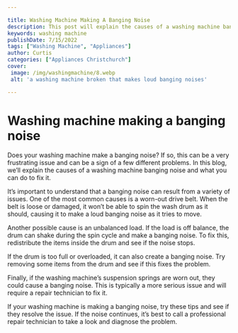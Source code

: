 ```yaml
---

title: Washing Machine Making A Banging Noise
description: This post will explain the causes of a washing machine banging noise and what you can do to fix it.
keywords: washing machine
publishDate: 7/15/2022
tags: ["Washing Machine", "Appliances"]
author: Curtis
categories: ["Appliances Christchurch"]
cover: 
 image: /img/washingmachine/8.webp
 alt: 'a washing machine broken that makes loud banging noises'

---
```


# Washing machine making a banging noise

Does your washing machine make a banging noise? If so, this can be a very frustrating issue and can be a sign of a few different problems. In this blog, we’ll explain the causes of a washing machine banging noise and what you can do to fix it.

It’s important to understand that a banging noise can result from a variety of issues. One of the most common causes is a worn-out drive belt. When the belt is loose or damaged, it won’t be able to spin the wash drum as it should, causing it to make a loud banging noise as it tries to move.

Another possible cause is an unbalanced load. If the load is off balance, the drum can shake during the spin cycle and make a banging noise. To fix this, redistribute the items inside the drum and see if the noise stops.

If the drum is too full or overloaded, it can also create a banging noise. Try removing some items from the drum and see if this fixes the problem.

Finally, if the washing machine’s suspension springs are worn out, they could cause a banging noise. This is typically a more serious issue and will require a repair technician to fix it.

If your washing machine is making a banging noise, try these tips and see if they resolve the issue. If the noise continues, it’s best to call a professional repair technician to take a look and diagnose the problem.